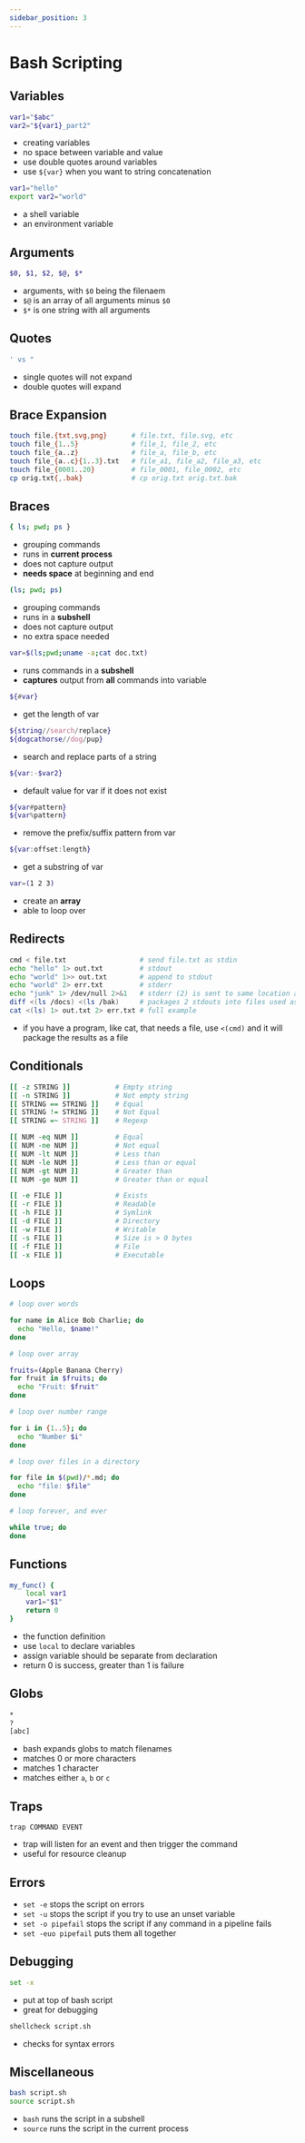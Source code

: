 ```yaml
---
sidebar_position: 3
---
```


# Bash Scripting

## Variables

```bash
var1="$abc"
var2="${var1}_part2"
```

- creating variables
- no space between variable and value
- use double quotes around variables
- use `${var}` when you want to string concatenation

```bash
var1="hello"
export var2="world"
```

- a shell variable
- an environment variable

## Arguments

```bash
$0, $1, $2, $@, $*
```

- arguments, with `$0` being the filenaem
- `$@` is an array of all arguments minus `$0`
- `$*` is one string with all arguments

## Quotes

```bash
' vs "
```

- single quotes will not expand
- double quotes will expand

## Brace Expansion

```bash
touch file.{txt,svg,png}      # file.txt, file.svg, etc
touch file_{1..5}             # file_1, file_2, etc
touch file_{a..z}             # file_a, file_b, etc
touch file_{a..c}{1..3}.txt   # file_a1, file_a2, file_a3, etc
touch file_{0001..20}         # file_0001, file_0002, etc
cp orig.txt{,.bak}            # cp orig.txt orig.txt.bak
```

## Braces

```bash
{ ls; pwd; ps }
```

- grouping commands
- runs in **current process**
- does not capture output
- **needs space** at beginning and end

```bash
(ls; pwd; ps)
```

- grouping commands
- runs in a **subshell**
- does not capture output
- no extra space needed

```bash
var=$(ls;pwd;uname -a;cat doc.txt)
```

- runs commands in a **subshell**
- **captures** output from **all** commands into variable

```bash
${#var}
```

- get the length of var

```bash
${string//search/replace}
${dogcathorse//dog/pup}
```

- search and replace parts of a string

```bash
${var:-$var2}
```

- default value for var if it does not exist

```bash
${var#pattern}
${var%pattern}
```

- remove the prefix/suffix pattern from var

```bash
${var:offset:length}
```

- get a substring of var

```bash
var=(1 2 3)
```

- create an **array**
- able to loop over

## Redirects

```bash
cmd < file.txt                  # send file.txt as stdin
echo "hello" 1> out.txt         # stdout
echo "world" 1>> out.txt        # append to stdout
echo "world" 2> err.txt         # stderr
echo "junk" 1> /dev/null 2>&1   # stderr (2) is sent to same location as stdout (1)
diff <(ls /docs) <(ls /bak)     # packages 2 stdouts into files used as input into diff
cat <(ls) 1> out.txt 2> err.txt # full example
```

- if you have a program, like cat, that needs a file, use `<(cmd)` and it will package the results as a file

## Conditionals

```bash
[[ -z STRING ]]           # Empty string
[[ -n STRING ]]           # Not empty string
[[ STRING == STRING ]]    # Equal
[[ STRING != STRING ]]    # Not Equal
[[ STRING =~ STRING ]]    # Regexp

[[ NUM -eq NUM ]]         # Equal
[[ NUM -ne NUM ]]         # Not equal
[[ NUM -lt NUM ]]         # Less than
[[ NUM -le NUM ]]         # Less than or equal
[[ NUM -gt NUM ]]         # Greater than
[[ NUM -ge NUM ]]         # Greater than or equal

[[ -e FILE ]]             # Exists
[[ -r FILE ]]             # Readable
[[ -h FILE ]]             # Symlink
[[ -d FILE ]]             # Directory
[[ -w FILE ]]             # Writable
[[ -s FILE ]]             # Size is > 0 bytes
[[ -f FILE ]]             # File
[[ -x FILE ]]             # Executable
```

## Loops

```bash
# loop over words

for name in Alice Bob Charlie; do
  echo "Hello, $name!"
done
```

```bash
# loop over array

fruits=(Apple Banana Cherry)
for fruit in $fruits; do
  echo "Fruit: $fruit"
done
```

```bash
# loop over number range

for i in {1..5}; do
  echo "Number $i"
done
```

```bash
# loop over files in a directory

for file in $(pwd)/*.md; do
  echo "file: $file"
done
```

```bash
# loop forever, and ever

while true; do
done
```

## Functions

```bash
my_func() {
    local var1
    var1="$1"
    return 0
}
```

- the function definition
- use `local` to declare variables
- assign variable should be separate from declaration
- return 0 is success, greater than 1 is failure

## Globs

```bash
*
?
[abc]
```

- bash expands globs to match filenames
- matches 0 or more characters
- matches 1 character
- matches either `a`, `b` or `c`

## Traps

`trap COMMAND EVENT`

- trap will listen for an event and then trigger the command
- useful for resource cleanup

## Errors

- `set -e` stops the script on errors
- `set -u` stops the script if you try to use an unset variable
- `set -o pipefail` stops the script if any command in a pipeline fails
- `set -euo pipefail` puts them all together

## Debugging

```bash
set -x
```

- put at top of bash script
- great for debugging

```bash
shellcheck script.sh
```

- checks for syntax errors

## Miscellaneous

```bash
bash script.sh
source script.sh
```

- `bash` runs the script in a subshell
- `source` runs the script in the current process
